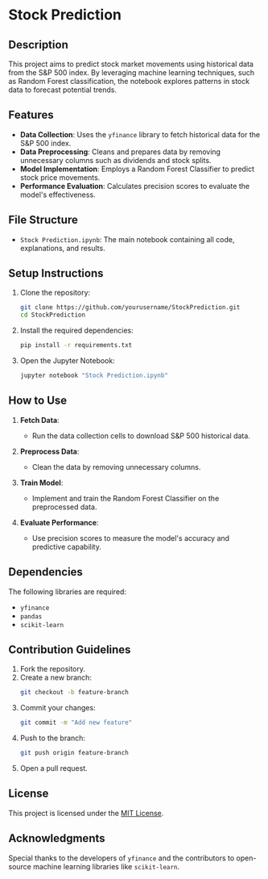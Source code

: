 # Stock Prediction

## Description

This project aims to predict stock market movements using historical data from the S&P 500 index. By leveraging machine learning techniques, such as Random Forest classification, the notebook explores patterns in stock data to forecast potential trends.

## Features

- **Data Collection**: Uses the `yfinance` library to fetch historical data for the S&P 500 index.
- **Data Preprocessing**: Cleans and prepares data by removing unnecessary columns such as dividends and stock splits.
- **Model Implementation**: Employs a Random Forest Classifier to predict stock price movements.
- **Performance Evaluation**: Calculates precision scores to evaluate the model's effectiveness.

## File Structure

- `Stock Prediction.ipynb`: The main notebook containing all code, explanations, and results.

## Setup Instructions

1. Clone the repository:
   ```bash
   git clone https://github.com/yourusername/StockPrediction.git
   cd StockPrediction
   ```

2. Install the required dependencies:
   ```bash
   pip install -r requirements.txt
   ```

3. Open the Jupyter Notebook:
   ```bash
   jupyter notebook "Stock Prediction.ipynb"
   ```

## How to Use

1. **Fetch Data**:
   - Run the data collection cells to download S&P 500 historical data.

2. **Preprocess Data**:
   - Clean the data by removing unnecessary columns.

3. **Train Model**:
   - Implement and train the Random Forest Classifier on the preprocessed data.

4. **Evaluate Performance**:
   - Use precision scores to measure the model's accuracy and predictive capability.

## Dependencies

The following libraries are required:

- `yfinance`
- `pandas`
- `scikit-learn`

## Contribution Guidelines

1. Fork the repository.
2. Create a new branch:
   ```bash
   git checkout -b feature-branch
   ```
3. Commit your changes:
   ```bash
   git commit -m "Add new feature"
   ```
4. Push to the branch:
   ```bash
   git push origin feature-branch
   ```
5. Open a pull request.

## License

This project is licensed under the [MIT License](LICENSE).

## Acknowledgments

Special thanks to the developers of `yfinance` and the contributors to open-source machine learning libraries like `scikit-learn`.

